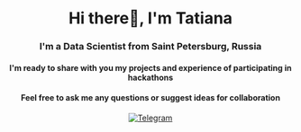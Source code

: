 <div id="header" align="center">
    <h1>Hi there👋, I'm Tatiana</h1>
    <h3>I'm a Data Scientist from Saint Petersburg, Russia</h3>
    <h4> I'm ready to share with you my projects and experience of participating in hackathons<h4> 
    <h4>Feel free to ask me any questions or suggest ideas for collaboration</h4>
<div>
<a href="https://t.me/tani_davydova">
    <img src="https://github.com/Tatiana-Davydova/Tatiana-Davydova/blob/main/Telegram.jpg/badge/Telegram-blue?style=for-the-badge&logo=telegram&logoColor=white" alt="Telegram"/>
</a>

<!--
**Tatiana-Davydova/Tatiana-Davydova** is a ✨ _special_ ✨ repository because its `README.md` (this file) appears on your GitHub profile.

Here are some ideas to get you started:

- 🔭 I’m currently working on ...
- 🌱 I’m currently learning ...
- 👯 I’m looking to collaborate on ...
- 🤔 I’m looking for help with ...
- 💬 Ask me about ...
- 📫 How to reach me: ...
- 😄 Pronouns: ...
- ⚡ Fun fact: ...
-->

